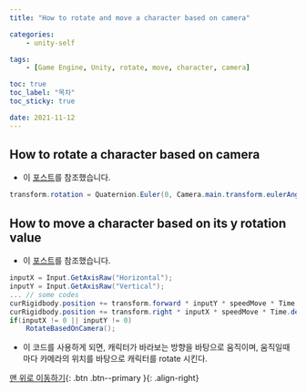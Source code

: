 ```yaml
---
title: "How to rotate and move a character based on camera"

categories:
    - unity-self

tags:
    - [Game Engine, Unity, rotate, move, character, camera]

toc: true
toc_label: "목차"
toc_sticky: true

date: 2021-11-12
---
```


## How to rotate a character based on camera
- 이 [포스트](https://stackoverflow.com/questions/69049499/make-gameobjects-y-rotation-be-the-same-as-the-cameras)를 참조했습니다.
```c#
transform.rotation = Quaternion.Euler(0, Camera.main.transform.eulerAngles.y, 0);
```

## How to move a character based on its y rotation value
- 이 [포스트](https://forum.unity.com/threads/how-to-implement-transform-forward.996154/)를 참조했습니다.
```c#
inputX = Input.GetAxisRaw("Horizontal");
inputY = Input.GetAxisRaw("Vertical");
... // some codes
curRigidbody.position += transform.forward * inputY * speedMove * Time.deltaTime;
curRigidbody.position += transform.right * inputX * speedMove * Time.deltaTime;
if(inputX != 0 || inputY != 0)
    RotateBasedOnCamera();
```
- 이 코드를 사용하게 되면, 캐릭터가 바라보는 방향을 바탕으로 움직이며, 움직일때마다 카메라의 위치를 바탕으로 캐릭터를 rotate 시킨다.


[맨 위로 이동하기](#){: .btn .btn--primary }{: .align-right}